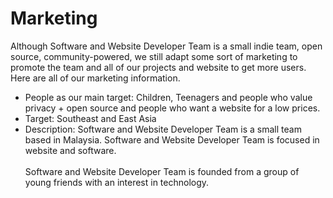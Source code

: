 # Marketing
Although Software and Website Developer Team is a small indie team, open source, community-powered, we still adapt some sort of marketing to promote the team and all of our projects and website to get more users. Here are all of our marketing information. 

- People as our main target: Children, Teenagers and people who value privacy + open source and people who want a website for a low prices. 
- Target: Southeast and East Asia
- Description: Software and Website Developer Team is a small team based in Malaysia. Software and Website Developer Team is focused in website and software.<br><br>Software and Website Developer Team is founded from a group of young friends with an interest in technology.
